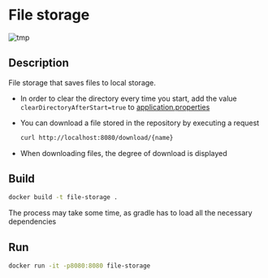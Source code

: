 # File storage

![tmp](https://github.com/maratdin7/file-storage/workflows/gradle.yml/badge.svg?branch=github-action-for-test)

## Description 

File storage that saves files to local storage. 

* In order to clear the directory every time you start, add the value `clearDirectoryAfterStart=true` to
[application.properties](src/main/resources/application.properties)

* You can download a file stored in the repository by executing a request

    ```bash
    curl http://localhost:8080/download/{name}
    ```

* When downloading files, the degree of download is displayed

## Build 

```bash
docker build -t file-storage .
```

The process may take some time, as gradle has to load all the necessary dependencies

## Run

```bash
docker run -it -p8080:8080 file-storage
```

